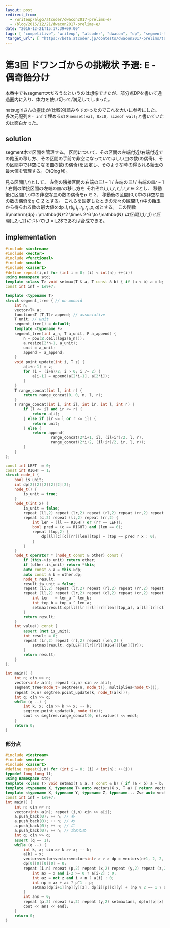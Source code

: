 ```yaml
---
layout: post
redirect_from:
  - /writeup/algo/atcoder/dwacon2017-prelims-e/
  - /blog/2016/12/21/dwacon2017-prelims-e/
date: "2016-12-21T15:17:39+09:00"
tags: [ "competitive", "writeup", "atcoder", "dwacon", "dp", "segment-tree" ]
"target_url": [ "https://beta.atcoder.jp/contests/dwacon2017-prelims/tasks/dwango2017qual_e" ]
---
```


# 第3回 ドワンゴからの挑戦状 予選: E - 偶奇飴分け

本番中でもsegment木だろうなというのは想像できたが、部分点DPを書いて通過圏内に入り、体力を使い切って/満足してしまった。

natsugiriさんの[提出](https://beta.atcoder.jp/contests/dwacon2017-prelims/submissions/1029490)が(比較的)読みやすかったのでこれを大いに参考にした。
多次元配列を`- inf`で埋めるのを`memset(val, 0xc0, sizeof val);`と書いていたのは面白かった。

## solution

segment木で区間を管理する。
区間について、その区間の左端付近/右端付近での飴玉の移し方、その区間の手前で非空になっていてほしい皿の数(の偶奇)、その区間中で非空になる皿の数(の偶奇)を固定し、そのような時の得られる飴玉の最大値を管理する。$O(Q \log N)$。

見る区間$[l,r)$として、
左側の隣接区間の右端の皿$l-1$ / 左端の皿$l$ / 右端の皿$r-1$ / 右側の隣接区間の左端の皿$r$の移し方を
それぞれ$l\_l, l\_r, r\_l, r\_r \in 2$とし、
移動後に区間$[l,r)$中の非空な皿の数の偶奇を$p \in 2$、
移動後の区間$[0,l)$中の非空な皿の数の偶奇を$q \in 2$
とする。
これらを固定したときの元々の区間$[l,r)$中の飴玉から得られる数の最大値を$\mathrm{dp}\_{l,r}(l_l, l_r, r_l, r_r, p, q)$とする。
この関数$\mathrm{dp} : \mathbb{N}^2 \times 2^6 \to \mathbb{N} $は区間$[l_1,r_1)$と区間$[l_2,r_2)$について$r_1 = l_2$であれば合成できる。

## implementation

``` c++
#include <iostream>
#include <vector>
#include <functional>
#include <cmath>
#include <cassert>
#define repeat(i,n) for (int i = 0; (i) < int(n); ++(i))
using namespace std;
template <class T> void setmax(T & a, T const & b) { if (a < b) a = b; }
const int inf = 1e9+7;

template <typename T>
struct segment_tree { // on monoid
    int n;
    vector<T> a;
    function<T (T,T)> append; // associative
    T unit; // unit
    segment_tree() = default;
    template <typename F>
    segment_tree(int a_n, T a_unit, F a_append) {
        n = pow(2,ceil(log2(a_n)));
        a.resize(2*n-1, a_unit);
        unit = a_unit;
        append = a_append;
    }
    void point_update(int i, T z) {
        a[i+n-1] = z;
        for (i = (i+n)/2; i > 0; i /= 2) {
            a[i-1] = append(a[2*i-1], a[2*i]);
        }
    }
    T range_concat(int l, int r) {
        return range_concat(0, 0, n, l, r);
    }
    T range_concat(int i, int il, int ir, int l, int r) {
        if (l <= il and ir <= r) {
            return a[i];
        } else if (ir <= l or r <= il) {
            return unit;
        } else {
            return append(
                    range_concat(2*i+1, il, (il+ir)/2, l, r),
                    range_concat(2*i+2, (il+ir)/2, ir, l, r));
        }
    }
};

const int LEFT  = 0;
const int RIGHT = 1;
struct node_t {
    bool is_unit;
    int dp[2][2][2][2][2][2];
    node_t() {
        is_unit = true;
    }
    node_t(int x) {
        is_unit = false;
        repeat (ll,2) repeat (lr,2) repeat (rl,2) repeat (rr,2) repeat (len,2) repeat (top,2) dp[ll][lr][rl][rr][len][top] = - inf;
        repeat (c,2) repeat (ll,2) repeat (rr,2) {
            int len = (ll == RIGHT) or (rr == LEFT);
            bool pred = (c == RIGHT) and (len == 0);
            repeat (top,2) {
                dp[ll][c][c][rr][len][top] = (top == pred ? x : 0);
            }
        }
    }
    node_t operator * (node_t const & other) const {
        if (this->is_unit) return other;
        if (other.is_unit) return *this;
        auto const & a = this->dp;
        auto const & b = other.dp;
        node_t result;
        result.is_unit = false;
        repeat (ll,2) repeat (lr,2) repeat (rl,2) repeat (rr,2) repeat (len,2) repeat (top,2) result.dp[ll][lr][rl][rr][len][top] = - inf;
        repeat (ll,2) repeat (lr,2) repeat (cl,2) repeat (cr,2) repeat (rl,2) repeat (rr,2) repeat (len_a,2) repeat (len_b,2) repeat (top_a,2) {
            int len   = len_a ^ len_b;
            int top_b = top_a ^ len_a;
            setmax(result.dp[ll][lr][rl][rr][len][top_a], a[ll][lr][cl][cr][len_a][top_a] + b[cl][cr][rl][rr][len_b][top_b]);
        }
        return result;
    }
    int value() const {
        assert (not is_unit);
        int result = 0;
        repeat (lr,2) repeat (rl,2) repeat (len,2) {
            setmax(result, dp[LEFT][lr][rl][RIGHT][len][lr]);
        }
        return result;
    }
};

int main() {
    int n; cin >> n;
    vector<int> a(n); repeat (i,n) cin >> a[i];
    segment_tree<node_t> segtree(n, node_t(), multiplies<node_t>());
    repeat (k,n) segtree.point_update(k, node_t(a[k]));
    int q; cin >> q;
    while (q --) {
        int k, x; cin >> k >> x; -- k;
        segtree.point_update(k, node_t(x));
        cout << segtree.range_concat(0, n).value() << endl;
    }
    return 0;
}
```

### 部分点

``` c++
#include <iostream>
#include <vector>
#include <cassert>
#define repeat(i,n) for (int i = 0; (i) < int(n); ++(i))
typedef long long ll;
using namespace std;
template <class T> void setmax(T & a, T const & b) { if (a < b) a = b; }
template <typename X, typename T> auto vectors(X x, T a) { return vector<T>(x, a); }
template <typename X, typename Y, typename Z, typename... Zs> auto vectors(X x, Y y, Z z, Zs... zs) { auto cont = vectors(y, z, zs...); return vector<decltype(cont)>(x, cont); }
const int inf = 1e9+7;
int main() {
    int n; cin >> n;
    vector<int> a(n); repeat (i,n) cin >> a[i];
    a.push_back(0); ++ n; // 多
    a.push_back(0); ++ n; // め
    a.push_back(0); ++ n; // に
    a.push_back(0); ++ n; // 念のため
    int q; cin >> q;
    assert (q == 1);
    while (q --) {
        int k, x; cin >> k >> x; -- k;
        a[k] = x;
        vector<vector<vector<vector<int> > > > dp = vectors(n+1, 2, 2, 2, - inf);
        dp[0][0][0][0] = 0;
        repeat (i,n) repeat (p,2) repeat (x,2) repeat (y,2) repeat (z,2) {
            int ax = x and i-2 >= 0 ? a[i-2] : 0;
            int az = not z and i < n ? a[i] : 0;
            int np = ax + az ? p^1 : p;
            setmax(dp[i+1][np][y][z], dp[i][p][x][y] + (np % 2 == 1 ? ax + az : 0));
        }
        int ans = 0;
        repeat (p,2) repeat (x,2) repeat (y,2) setmax(ans, dp[n][p][x][y]);
        cout << ans << endl;
    }
    return 0;
}
```

